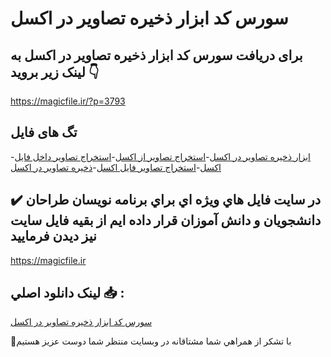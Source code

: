 # سورس کد ابزار ذخیره تصاویر در اکسل

## برای دریافت سورس کد ابزار ذخیره تصاویر در اکسل به لینک زیر بروید 👇

https://magicfile.ir/?p=3793

## تگ های فایل

-[ابزار ذخیره تصاویر در اکسل](https://magicfile.ir/product/%d8%b3%d9%88%d8%b1%d8%b3-%d9%88-%da%a9%d8%af-%d8%a7%d8%a8%d8%b2%d8%a7%d8%b1-%d8%b0%d8%ae%db%8c%d8%b1%d9%87-%d8%aa%d8%b5%d8%a7%d9%88%db%8c%d8%b1-%d8%af%d8%b1-%d8%a7%da%a9%d8%b3%d9%84/)-[استخراج تصاویر از اکسل](https://magicfile.ir/product/%d8%b3%d9%88%d8%b1%d8%b3-%d9%88-%da%a9%d8%af-%d8%a7%d8%a8%d8%b2%d8%a7%d8%b1-%d8%b0%d8%ae%db%8c%d8%b1%d9%87-%d8%aa%d8%b5%d8%a7%d9%88%db%8c%d8%b1-%d8%af%d8%b1-%d8%a7%da%a9%d8%b3%d9%84/)-[استخراج تصاویر داخل فایل اکسل](https://magicfile.ir/product/%d8%b3%d9%88%d8%b1%d8%b3-%d9%88-%da%a9%d8%af-%d8%a7%d8%a8%d8%b2%d8%a7%d8%b1-%d8%b0%d8%ae%db%8c%d8%b1%d9%87-%d8%aa%d8%b5%d8%a7%d9%88%db%8c%d8%b1-%d8%af%d8%b1-%d8%a7%da%a9%d8%b3%d9%84/)-[استخراج تصاویر فایل اکسل](https://magicfile.ir/product/%d8%b3%d9%88%d8%b1%d8%b3-%d9%88-%da%a9%d8%af-%d8%a7%d8%a8%d8%b2%d8%a7%d8%b1-%d8%b0%d8%ae%db%8c%d8%b1%d9%87-%d8%aa%d8%b5%d8%a7%d9%88%db%8c%d8%b1-%d8%af%d8%b1-%d8%a7%da%a9%d8%b3%d9%84/)-[ذخیره تصاویر در اکسل](https://magicfile.ir/product/%d8%b3%d9%88%d8%b1%d8%b3-%d9%88-%da%a9%d8%af-%d8%a7%d8%a8%d8%b2%d8%a7%d8%b1-%d8%b0%d8%ae%db%8c%d8%b1%d9%87-%d8%aa%d8%b5%d8%a7%d9%88%db%8c%d8%b1-%d8%af%d8%b1-%d8%a7%da%a9%d8%b3%d9%84/)

## ✔️ در سايت فايل هاي ويژه اي براي برنامه نويسان طراحان دانشجويان و دانش آموزان قرار داده ايم از بقيه فايل سايت نيز ديدن فرماييد

https://magicfile.ir


## لينک دانلود اصلي 📥 :

[سورس کد ابزار ذخیره تصاویر در اکسل](https://magicfile.ir/product/%d8%b3%d9%88%d8%b1%d8%b3-%d9%88-%da%a9%d8%af-%d8%a7%d8%a8%d8%b2%d8%a7%d8%b1-%d8%b0%d8%ae%db%8c%d8%b1%d9%87-%d8%aa%d8%b5%d8%a7%d9%88%db%8c%d8%b1-%d8%af%d8%b1-%d8%a7%da%a9%d8%b3%d9%84/) 


🙏با تشکر از همراهي شما مشتاقانه در وبسایت منتظر شما دوست عزیز هستیم

